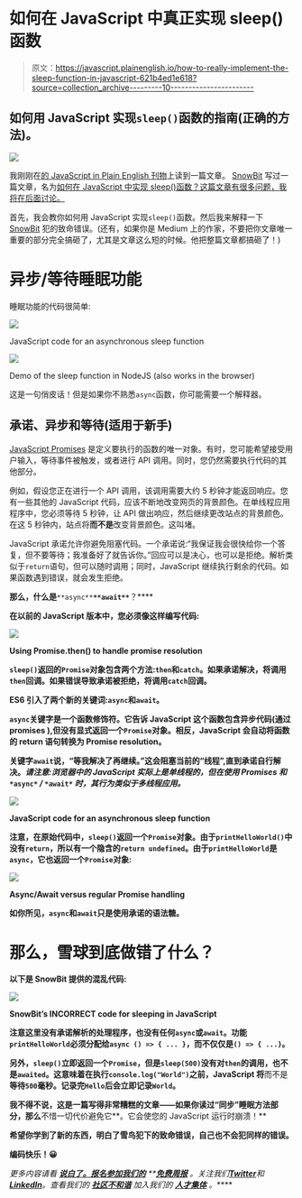 # 如何在 JavaScript 中真正实现 sleep()函数

> 原文：<https://javascript.plainenglish.io/how-to-really-implement-the-sleep-function-in-javascript-621b4ed1e618?source=collection_archive---------10----------------------->

## 如何用 JavaScript 实现`sleep()`函数的指南(正确的方法)。

![](img/c5f6dbf324b3352fd7514a9f9715f3a6.png)

我刚刚在[的 JavaScript in Plain English 刊物](https://javascript.plainenglish.io)上读到一篇文章。 [SnowBit](https://medium.com/@codewithsnowbit) 写过一篇文章，名为[如何在 JavaScript 中实现 sleep()函数？这篇文章有很多问题，我将在后面讨论。](https://medium.com/javascript-in-plain-english/how-can-you-implement-the-sleep-function-in-javascript-db5d4d89b13b)

首先，我会教你如何用 JavaScript 实现`sleep()`函数。然后我来解释一下 [SnowBit](https://medium.com/@codewithsnowbit) 犯的致命错误。(还有，如果你是 Medium 上的作家，不要把你文章唯一重要的部分完全搞砸了，尤其是文章这么短的时候。他把整篇文章都搞砸了！)

# 异步/等待睡眠功能

睡眠功能的代码很简单:

![](img/8aba9153c4b06db5fedee5527f7647fc.png)

JavaScript code for an asynchronous sleep function

![](img/653be6592a3179147bc7d3ee820a5954.png)

Demo of the sleep function in NodeJS (also works in the browser)

这是一句俏皮话！但是如果你不熟悉`async`函数，你可能需要一个解释器。

## 承诺、异步和等待(适用于新手)

[JavaScript Promises](https://developer.mozilla.org/en-US/docs/Web/JavaScript/Reference/Global_Objects/Promise) 是定义要执行的函数的唯一对象。有时，您可能希望接受用户输入，等待事件被触发，或者进行 API 调用。同时，您仍然需要执行代码的其他部分。

例如，假设您正在进行一个 API 调用，该调用需要大约 5 秒钟才能返回响应。您有一些其他的 JavaScript 代码，应该不断地改变网页的背景颜色。在单线程应用程序中，您必须等待 5 秒钟，让 API 做出响应，然后继续更改站点的背景颜色。在这 5 秒钟内，站点将**而不是**改变背景颜色。这叫堵。

JavaScript 承诺允许你避免阻塞代码。一个承诺说:“我保证我会很快给你一个答复，但不要等待；我准备好了就告诉你。”回应可以是决心，也可以是拒绝。解析类似于`return`语句，但可以随时调用；同时，JavaScript 继续执行剩余的代码。如果函数遇到错误，就会发生拒绝。

**那么，什么是**`**async**`**`**await**`**？****

**在以前的 JavaScript 版本中，您必须像这样编写代码:**

**![](img/06853453ee4528bdb3c76cee4479473d.png)**

**Using Promise.then() to handle promise resolution**

**`sleep()`返回的`Promise`对象包含两个方法:`then`和`catch`。如果承诺解决，将调用`then`回调。如果错误导致承诺被拒绝，将调用`catch`回调。**

**ES6 引入了两个新的关键词:`async`和`await`。**

**`async`关键字是一个函数修饰符。它告诉 JavaScript 这个函数包含异步代码(通过 promises ),但没有显式返回一个`Promise`对象。相反，JavaScript 会自动将函数的 return 语句转换为 Promise resolution。**

**关键字`await`说，“等我解决了再继续。”这会阻塞当前的“线程”,直到承诺自行解决。*请注意:浏览器中的 JavaScript 实际上是单线程的，但在使用 Promises 和* `*async*` */* `*await*` *时，其行为类似于多线程应用。***

**![](img/79ce8a645a8295b4f79de7bc4d15ec88.png)**

**JavaScript code for an asynchronous sleep function**

**注意，在原始代码中，`sleep()`返回一个`Promise`对象。由于`printHelloWorld()`中没有`return`，所以有一个隐含的`return undefined`。由于`printHelloWorld`是`async`，它也返回一个`Promise`对象:**

**![](img/041d95b66728678054a0d96fba119f2b.png)**

**Async/Await versus regular Promise handling**

**如你所见，`async`和`await`只是使用承诺的语法糖。**

# **那么，雪球到底做错了什么？**

**以下是 SnowBit 提供的混乱代码:**

**![](img/9823d47eb9f1c529e05bf11c70bd4db6.png)**

**SnowBit’s INCORRECT code for sleeping in JavaScript**

**注意这里没有承诺解析的处理程序，也没有任何`async`或`await`。功能`printHelloWorld`必须分配给`async () => { ... }`，而不仅仅是`() => { ...}`。**

**另外，`sleep()`立即返回一个`Promise`，但是`sleep(500)`没有对`then`的调用，也不是`awaited`。这意味着在执行`console.log("World")`之前，JavaScript 将**而不是**等待`500`毫秒。记录完`Hello`后会立即记录`World`。**

**我不得不说，这是一篇写得非常糟糕的文章——如果你读过“同步”睡眠方法部分，那么**不惜一切代价避免它**。它会使您的 JavaScript 运行时崩溃！**

**希望你学到了新的东西，明白了雪鸟犯下的致命错误，自己也不会犯同样的错误。**

**编码快乐！😀**

***更多内容请看* [***说白了。报名参加我们的***](https://plainenglish.io/) **[***免费周报***](http://newsletter.plainenglish.io/) *。关注我们*[***Twitter***](https://twitter.com/inPlainEngHQ)*和*[***LinkedIn***](https://www.linkedin.com/company/inplainenglish/)*。查看我们的* [***社区不和谐***](https://discord.gg/GtDtUAvyhW) *加入我们的* [***人才集体***](https://inplainenglish.pallet.com/talent/welcome) *。*****